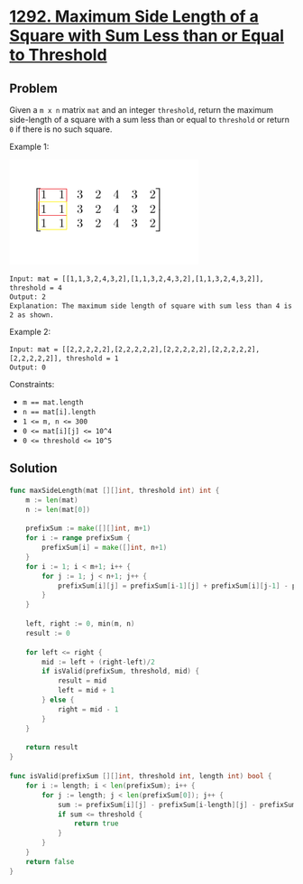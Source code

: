 # [1292. Maximum Side Length of a Square with Sum Less than or Equal to Threshold](https://leetcode.com/problems/maximum-side-length-of-a-square-with-sum-less-than-or-equal-to-threshold/)

## Problem

Given a `m x n` matrix `mat` and an integer `threshold`, return the maximum side-length of a square with a sum less than or equal to `threshold` or return `0` if there is no such square.

Example 1:

![alt text](image.png)

```
Input: mat = [[1,1,3,2,4,3,2],[1,1,3,2,4,3,2],[1,1,3,2,4,3,2]], threshold = 4
Output: 2
Explanation: The maximum side length of square with sum less than 4 is 2 as shown.
```

Example 2:

```
Input: mat = [[2,2,2,2,2],[2,2,2,2,2],[2,2,2,2,2],[2,2,2,2,2],[2,2,2,2,2]], threshold = 1
Output: 0
```

Constraints:

- `m == mat.length`
- `n == mat[i].length`
- `1 <= m, n <= 300`
- `0 <= mat[i][j] <= 10^4`
- `0 <= threshold <= 10^5`

## Solution

```go
func maxSideLength(mat [][]int, threshold int) int {
	m := len(mat)
	n := len(mat[0])

	prefixSum := make([][]int, m+1)
	for i := range prefixSum {
		prefixSum[i] = make([]int, n+1)
	}
	for i := 1; i < m+1; i++ {
		for j := 1; j < n+1; j++ {
			prefixSum[i][j] = prefixSum[i-1][j] + prefixSum[i][j-1] - prefixSum[i-1][j-1] + mat[i-1][j-1]
		}
	}

	left, right := 0, min(m, n)
	result := 0

	for left <= right {
		mid := left + (right-left)/2
		if isValid(prefixSum, threshold, mid) {
			result = mid
			left = mid + 1
		} else {
			right = mid - 1
		}
	}

	return result
}

func isValid(prefixSum [][]int, threshold int, length int) bool {
	for i := length; i < len(prefixSum); i++ {
		for j := length; j < len(prefixSum[0]); j++ {
			sum := prefixSum[i][j] - prefixSum[i-length][j] - prefixSum[i][j-length] + prefixSum[i-length][j-length]
			if sum <= threshold {
				return true
			}
		}
	}
	return false
}
```